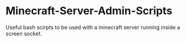 # Minecraft-Server-Admin-Scripts

Useful bash scirpts to be used with a minecraft server running inside a screen socket.
